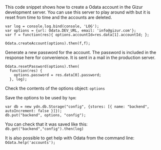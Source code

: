 This code snippet shows how to create a Odata account in the Gizur
development server. You can use this server to play around with but
it is reset from time to time and the accounts are deleted.

```
var log = console.log.bind(console, 'LOG');
var options = {url: Odata.DEV_URL, email: 'info@gizur.com'};
var f = function(res){ options.accountId=res.data[1].accountId; };

Odata.createAccount(options).then(f,f);
```

Generate a new password for the account. The password is included in the response
here for convenience. It is sent in a mail in the production server.

```
Odata.resetPassword(options).then(
  function(res) {
    options.password = res.data[0].password;
  }, log);
```

Check the contents of the options object: `options`

Save the options to be used by `hpm`:

```
var db = new ydn.db.Storage("config", {stores: [{ name: "backend", autoIncrement: false }]});
db.put("backend", options, "config");
```

You can check that it was saved like this: `db.get("backend","config").then(log)`


It is also possible to get help with Odata from the command line: `Odata.help('accounts');`

